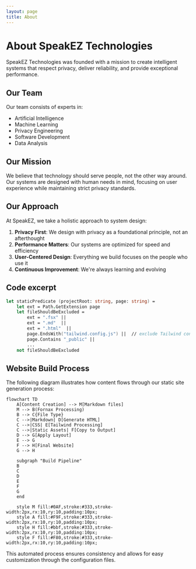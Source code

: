 ```yaml
---
layout: page
title: About
---
```


# About SpeakEZ Technologies

SpeakEZ Technologies was founded with a mission to create intelligent systems that respect privacy, deliver reliability, and provide exceptional performance.

## Our Team

Our team consists of experts in:

- Artificial Intelligence
- Machine Learning
- Privacy Engineering
- Software Development
- Data Analysis

## Our Mission

We believe that technology should serve people, not the other way around. Our systems are designed with human needs in mind, focusing on user experience while maintaining strict privacy standards.

## Our Approach

At SpeakEZ, we take a holistic approach to system design:

1. **Privacy First**: We design with privacy as a foundational principle, not an afterthought
2. **Performance Matters**: Our systems are optimized for speed and efficiency
3. **User-Centered Design**: Everything we build focuses on the people who use it
4. **Continuous Improvement**: We're always learning and evolving

## Code excerpt

```fsharp
let staticPredicate (projectRoot: string, page: string) =
    let ext = Path.GetExtension page
    let fileShouldBeExcluded =
        ext = ".fsx" ||
        ext = ".md"  ||
        ext = ".html"  ||
        page.EndsWith("tailwind.config.js") ||  // exclude Tailwind config
        page.Contains "_public" ||
        ...
    not fileShouldBeExcluded

```

## Website Build Process

The following diagram illustrates how content flows through our static site generation process:

```mermaid
flowchart TD
    A[Content Creation] --> M[Markdown files]
    M --> B(Fornax Processing)
    B --> C{File Type}
    C -->|Markdown| D[Generate HTML]
    C -->|CSS| E[Tailwind Processing]
    C -->|Static Assets| F[Copy to Output]
    D --> G[Apply Layout]
    E --> G
    F --> H[Final Website]
    G --> H
    
    subgraph "Build Pipeline"
    B
    C
    D
    E
    F
    G
    end
    
    style M fill:#0AF,stroke:#333,stroke-width:2px,rx:10,ry:10,padding:10px;
    style A fill:#F9F,stroke:#333,stroke-width:2px,rx:10,ry:10,padding:10px;
    style H fill:#bbf,stroke:#333,stroke-width:2px,rx:10,ry:10,padding:10px;
    style F fill:#F80,stroke:#333,stroke-width:2px,rx:10,ry:10,padding:10px;
```

This automated process ensures consistency and allows for easy customization through the configuration files.